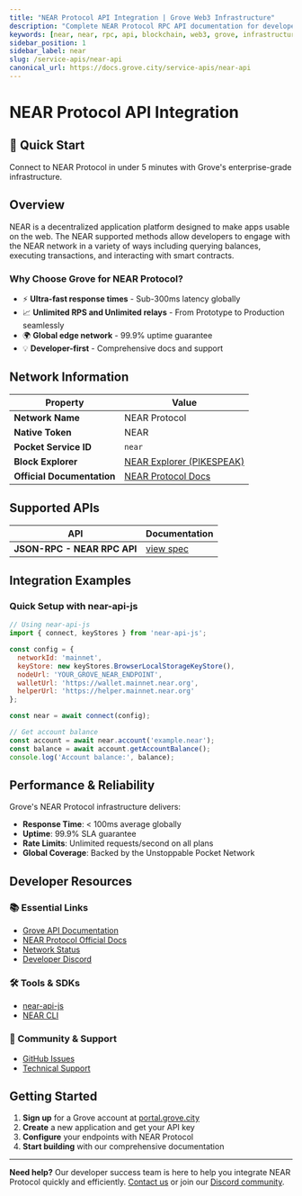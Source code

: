 ```yaml
---
title: "NEAR Protocol API Integration | Grove Web3 Infrastructure"
description: "Complete NEAR Protocol RPC API documentation for developers. Fast, reliable NEAR Protocol blockchain access with Grove's enterprise infrastructure. Get started in minutes."
keywords: [near, near, rpc, api, blockchain, web3, grove, infrastructure, developers, integration]
sidebar_position: 1
sidebar_label: near
slug: /service-apis/near-api
canonical_url: https://docs.grove.city/service-apis/near-api
---
```


# NEAR Protocol API Integration

<div style={{background: "linear-gradient(135deg, #00ec97 0%, #24d05a 100%)", color: "white", padding: "1.5rem", borderRadius: "8px", margin: "1rem 0"}}>
  <h2 style={{color: "white", marginTop: 0}}>🚀 Quick Start</h2>
  <p style={{marginBottom: 0, fontSize: "1.1rem"}}>Connect to NEAR Protocol in under 5 minutes with Grove's enterprise-grade infrastructure.</p>
</div>

## Overview

NEAR is a decentralized application platform designed to make apps usable on the web. The NEAR supported methods allow developers to engage with the NEAR network in a variety of ways including querying balances, executing transactions, and interacting with smart contracts.

### Why Choose Grove for NEAR Protocol?

- ⚡ **Ultra-fast response times** - Sub-300ms latency globally
- 📈 **Unlimited RPS and Unlimited relays** - From Prototype to Production seamlessly
- 🌍 **Global edge network** - 99.9% uptime guarantee
- 💡 **Developer-first** - Comprehensive docs and support

## Network Information

| Property | Value |
|----------|-------|
| **Network Name** | NEAR Protocol |
| **Native Token** | NEAR |
| **Pocket Service ID** | `near` |
| **Block Explorer** | [NEAR Explorer (PIKESPEAK)](https://pikespeak.ai/) |
| **Official Documentation** | [NEAR Protocol Docs](https://docs.near.org/) |

## Supported APIs

| API | Documentation |
| --- | ------------- |
| **JSON-RPC - NEAR RPC API** | [view spec](https://docs.near.org/api/rpc/introduction) |

## Integration Examples

### Quick Setup with near-api-js

```javascript
// Using near-api-js
import { connect, keyStores } from 'near-api-js';

const config = {
  networkId: 'mainnet',
  keyStore: new keyStores.BrowserLocalStorageKeyStore(),
  nodeUrl: 'YOUR_GROVE_NEAR_ENDPOINT',
  walletUrl: 'https://wallet.mainnet.near.org',
  helperUrl: 'https://helper.mainnet.near.org'
};

const near = await connect(config);

// Get account balance
const account = await near.account('example.near');
const balance = await account.getAccountBalance();
console.log('Account balance:', balance);
```

## Performance & Reliability

Grove's NEAR Protocol infrastructure delivers:

- **Response Time**: < 100ms average globally
- **Uptime**: 99.9% SLA guarantee  
- **Rate Limits**: Unlimited requests/second on all plans
- **Global Coverage**: Backed by the Unstoppable Pocket Network

## Developer Resources

### 📚 Essential Links
- [Grove API Documentation](../grove-api/overview/grove-api)
- [NEAR Protocol Official Docs](https://docs.near.org/)
- [Network Status](https://status.grove.city)
- [Developer Discord](https://discord.gg/build-with-grove)

### 🛠️ Tools & SDKs
- [near-api-js](https://www.npmjs.com/package/near-api-js)
- [NEAR CLI](https://docs.near.org/tools/near-cli)

### 💬 Community & Support
- [GitHub Issues](https://github.com/buildwithgrove/path)  
- [Technical Support](https://discord.com/channels/824324475256438814/1150805396085293106)

## Getting Started

1. **Sign up** for a Grove account at [portal.grove.city](https://portal.grove.city)
2. **Create** a new application and get your API key
3. **Configure** your endpoints with NEAR Protocol
4. **Start building** with our comprehensive documentation

---

<div style={{background: "#f8f9fa", padding: "1rem", borderLeft: "4px solid #007bff", margin: "1rem 0"}}>
  <strong>Need help?</strong> Our developer success team is here to help you integrate NEAR Protocol quickly and efficiently. <a href="mailto:portal@grove.city">Contact us</a> or join our <a href="https://discord.gg/build-with-grove">Discord community</a>.
</div>
